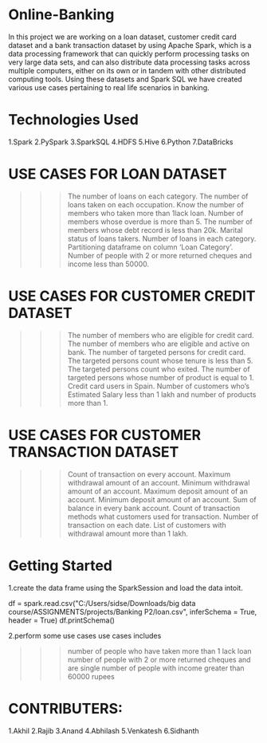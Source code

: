 # Online-Banking
In this project we are working on a loan dataset, customer credit card dataset and a bank transaction dataset by using Apache Spark, which is a data processing framework that can quickly perform processing tasks on very large data sets, and can also distribute data processing tasks across multiple computers, either on its own or in tandem with other distributed computing tools. Using these datasets and Spark SQL we have created various use cases pertaining to real life scenarios in banking.

# Technologies Used
1.Spark
2.PySpark
3.SparkSQL
4.HDFS
5.Hive
6.Python
7.DataBricks

# USE CASES FOR LOAN DATASET
>>>The number of loans on each category.
>>>The number of loans taken on each occupation.
>>>Know the number of members who taken more than 1lack loan.
>>>Number of members whose overdue is more than 5.
>>>The number of members whose debt record is less than 20k.
>>>Marital status of loans takers.
>>>Number of loans in each category.
>>>Partitioning dataframe on column ‘Loan Category’.
>>>Number of people with 2 or more returned cheques and income less than 50000.

# USE CASES FOR CUSTOMER CREDIT DATASET

>>>The number of members who are eligible for credit card.
>>>The number of members who are eligible and active on bank.
>>>The number of targeted persons for credit card.
>>>The targeted persons count whose tenure is less than 5.
>>>The targeted persons count who exited.
>>>The number of targeted persons whose number of product is equal to 1.
>>>Credit card users in Spain.
>>>Number of customers who’s Estimated Salary less than 1 lakh and number of products more than 1.

# USE CASES FOR CUSTOMER TRANSACTION DATASET

>>>Count of transaction on every account.
>>>Maximum withdrawal amount of an account.
>>>Minimum withdrawal amount of an account.
>>>Maximum deposit amount of an account.
>>>Minimum deposit amount of an account.
>>>Sum of balance in every bank account.
>>>Count of transaction methods what customers used for transaction.
>>>Number of transaction on each date.
>>>List of customers with withdrawal amount more than 1 lakh.

# Getting Started
1.create the data frame using the SparkSession and load the data intoit.

df = spark.read.csv("C:/Users/sidse/Downloads/big data course/ASSIGNMENTS/projects/Banking P2/loan.csv", inferSchema = True, header = True)
df.printSchema()

2.perform some use cases
    use cases includes
>>>number of people who have taken more than 1 lack loan
>>>number of people with 2 or more returned cheques and are single
>>>number of people with income greater than 60000 rupees


# CONTRIBUTERS:
1.Akhil
2.Rajib
3.Anand
4.Abhilash
5.Venkatesh
6.Sidhanth
